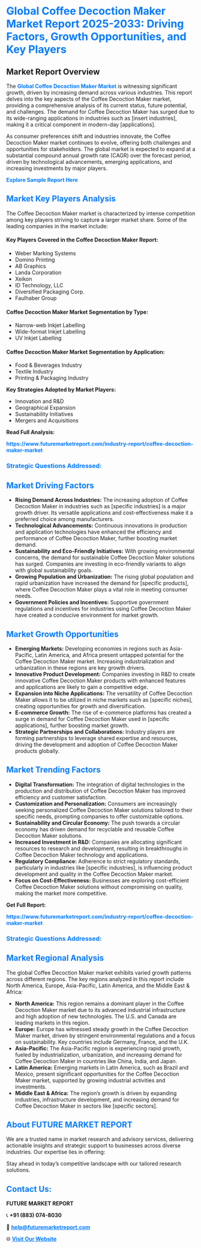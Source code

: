 <h1 style="color: #007BFF;">Global Coffee Decoction Maker Market Report 2025-2033: Driving Factors, Growth Opportunities, and Key Players</h1>

<section id="overview">
<h2>Market Report Overview</h2>
<p>The <a href="https://www.futuremarketreport.com/industry-report/coffee-decoction-maker-market" style="color: #007BFF; text-decoration: none;"><strong>Global Coffee Decoction Maker Market</strong></a> is witnessing significant growth, driven by increasing demand across various industries. This report delves into the key aspects of the Coffee Decoction Maker market, providing a comprehensive analysis of its current status, future potential, and challenges. The demand for Coffee Decoction Maker has surged due to its wide-ranging applications in industries such as [insert industries], making it a critical component in modern-day [applications].</p>
<p>As consumer preferences shift and industries innovate, the Coffee Decoction Maker market continues to evolve, offering both challenges and opportunities for stakeholders. The global market is expected to expand at a substantial compound annual growth rate (CAGR) over the forecast period, driven by technological advancements, emerging applications, and increasing investments by major players.</p>
</section>

<section id="overview">
<p><a href="https://www.futuremarketreport.com/request-sample/reportId=31823" style="color: #007BFF; text-decoration: none;"><strong>Explore Sample Report Here</strong></a></p>
</section>

<section id="key-players">
<h2 style="color: #007BFF;">Market Key Players Analysis</h2>
<p>The Coffee Decoction Maker market is characterized by intense competition among key players striving to capture a larger market share. Some of the leading companies in the market include:</p>
<h4>Key Players Covered in the Coffee Decoction Maker Report:</h4>
<ul><li>Weber Marking Systems</li><li>Domino Printing</li><li>AB Graphics</li><li>Landa Corporation</li><li>Xeikon</li><li>ID Technology, LLC</li><li>Diversified Packaging Corp.</li><li>Faulhaber Group</li></ul>
<h4>Coffee Decoction Maker Market Segmentation by Type:</h4>
<ul><li>Narrow-web Inkjet Labelling</li><li>Wide-format Inkjet Labelling</li><li>UV Inkjet Labelling</li></ul>

<h4>Coffee Decoction Maker Market Segmentation by Application:</h4>
<ul><li>Food &amp; Beverages Industry</li><li>Textile Industry</li><li>Printing &amp; Packaging Industry</li></ul>
<p><strong>Key Strategies Adopted by Market Players:</strong></p>
<ul>
<li>Innovation and R&D</li>
<li>Geographical Expansion</li>
<li>Sustainability Initiatives</li>
<li>Mergers and Acquisitions</li>
</ul>
</section>

<section>
<p><strong>Read Full Analysis: </strong></p><a href="https://www.futuremarketreport.com/industry-report/coffee-decoction-maker-market" style="color: #007BFF; text-decoration: none;"><strong>https://www.futuremarketreport.com/industry-report/coffee-decoction-maker-market</strong></a>
<h3 style="color: #007BFF;">Strategic Questions Addressed:</h3>
</section>

<section id="driving-factors">
<h2 style="color: #007BFF;">Market Driving Factors</h2>
<ul>
<li><strong>Rising Demand Across Industries:</strong> The increasing adoption of Coffee Decoction Maker in industries such as [specific industries] is a major growth driver. Its versatile applications and cost-effectiveness make it a preferred choice among manufacturers.</li>
<li><strong>Technological Advancements:</strong> Continuous innovations in production and application technologies have enhanced the efficiency and performance of Coffee Decoction Maker, further boosting market demand.</li>
<li><strong>Sustainability and Eco-Friendly Initiatives:</strong> With growing environmental concerns, the demand for sustainable Coffee Decoction Maker solutions has surged. Companies are investing in eco-friendly variants to align with global sustainability goals.</li>
<li><strong>Growing Population and Urbanization:</strong> The rising global population and rapid urbanization have increased the demand for [specific products], where Coffee Decoction Maker plays a vital role in meeting consumer needs.</li>
<li><strong>Government Policies and Incentives:</strong> Supportive government regulations and incentives for industries using Coffee Decoction Maker have created a conducive environment for market growth.</li>
</ul>
</section>

<section id="growth-opportunities">
<h2 style="color: #007BFF;">Market Growth Opportunities</h2>
<ul>
<li><strong>Emerging Markets:</strong> Developing economies in regions such as Asia-Pacific, Latin America, and Africa present untapped potential for the Coffee Decoction Maker market. Increasing industrialization and urbanization in these regions are key growth drivers.</li>
<li><strong>Innovative Product Development:</strong> Companies investing in R&D to create innovative Coffee Decoction Maker products with enhanced features and applications are likely to gain a competitive edge.</li>
<li><strong>Expansion into Niche Applications:</strong> The versatility of Coffee Decoction Maker allows it to be utilized in niche markets such as [specific niches], creating opportunities for growth and diversification.</li>
<li><strong>E-commerce Growth:</strong> The rise of e-commerce platforms has created a surge in demand for Coffee Decoction Maker used in [specific applications], further boosting market growth.</li>
<li><strong>Strategic Partnerships and Collaborations:</strong> Industry players are forming partnerships to leverage shared expertise and resources, driving the development and adoption of Coffee Decoction Maker products globally.</li>
</ul>
</section>

<section id="trending-factors">
<h2 style="color: #007BFF;">Market Trending Factors</h2>
<ul>
<li><strong>Digital Transformation:</strong> The integration of digital technologies in the production and distribution of Coffee Decoction Maker has improved efficiency and customer satisfaction.</li>
<li><strong>Customization and Personalization:</strong> Consumers are increasingly seeking personalized Coffee Decoction Maker solutions tailored to their specific needs, prompting companies to offer customizable options.</li>
<li><strong>Sustainability and Circular Economy:</strong> The push towards a circular economy has driven demand for recyclable and reusable Coffee Decoction Maker solutions.</li>
<li><strong>Increased Investment in R&D:</strong> Companies are allocating significant resources to research and development, resulting in breakthroughs in Coffee Decoction Maker technology and applications.</li>
<li><strong>Regulatory Compliance:</strong> Adherence to strict regulatory standards, particularly in industries like [specific industries], is influencing product development and quality in the Coffee Decoction Maker market.</li>
<li><strong>Focus on Cost-Effectiveness:</strong> Businesses are exploring cost-efficient Coffee Decoction Maker solutions without compromising on quality, making the market more competitive.</li>
</ul>
</section>

<section>
<p><strong>Get Full Report: </strong></p><a href="https://www.futuremarketreport.com/industry-report/coffee-decoction-maker-market" style="color: #007BFF; text-decoration: none;"><strong>https://www.futuremarketreport.com/industry-report/coffee-decoction-maker-market</strong></a>
<h3 style="color: #007BFF;">Strategic Questions Addressed:</h3>
</section>


<section id="regional-analysis">
<h2 style="color: #007BFF;">Market Regional Analysis</h2>
<p>The global Coffee Decoction Maker market exhibits varied growth patterns across different regions. The key regions analyzed in this report include North America, Europe, Asia-Pacific, Latin America, and the Middle East & Africa:</p>
<ul>
<li><strong>North America:</strong> This region remains a dominant player in the Coffee Decoction Maker market due to its advanced industrial infrastructure and high adoption of new technologies. The U.S. and Canada are leading markets in this region.</li>
<li><strong>Europe:</strong> Europe has witnessed steady growth in the Coffee Decoction Maker market, driven by stringent environmental regulations and a focus on sustainability. Key countries include Germany, France, and the U.K.</li>
<li><strong>Asia-Pacific:</strong> The Asia-Pacific region is experiencing rapid growth, fueled by industrialization, urbanization, and increasing demand for Coffee Decoction Maker in countries like China, India, and Japan.</li>
<li><strong>Latin America:</strong> Emerging markets in Latin America, such as Brazil and Mexico, present significant opportunities for the Coffee Decoction Maker market, supported by growing industrial activities and investments.</li>
<li><strong>Middle East & Africa:</strong> The region’s growth is driven by expanding industries, infrastructure development, and increasing demand for Coffee Decoction Maker in sectors like [specific sectors].</li>
</ul>
</section>

<footer>
<h2 style="color: #007BFF;">About FUTURE MARKET REPORT</h2>
<p>We are a trusted name in market research and advisory services, delivering actionable insights and strategic support to businesses across diverse industries. Our expertise lies in offering:</p>

<p>Stay ahead in today’s competitive landscape with our tailored research solutions.</p>

<h2 style="color: #007BFF;">Contact Us:</h2>
<p><strong>FUTURE MARKET REPORT</strong></p>
<p>📞 <strong>+91 (883) 074-8030</strong></p>
<p>📧 <strong><a href="mailto:help@futuremarketreport.com" style="color: #007BFF;">help@futuremarketreport.com</a></strong></p>
<p>🌐 <strong><a href="https://www.futuremarketreport.com/" style="color: #007BFF;">Visit Our Website</a></strong></p>
</footer>